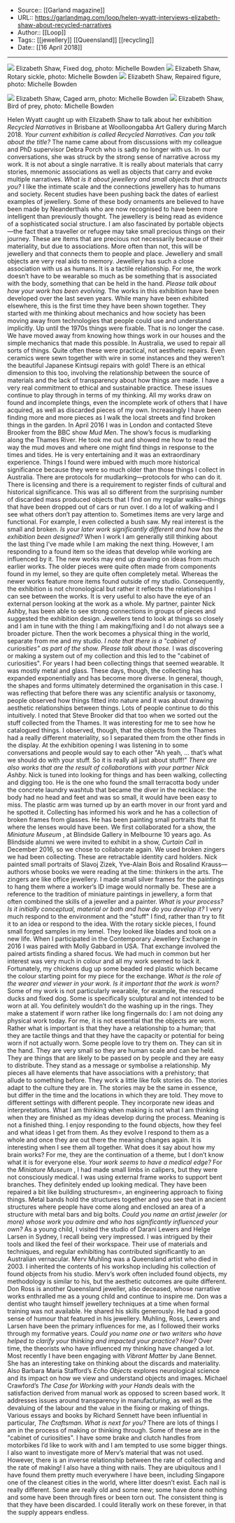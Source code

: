 ﻿
  * Source:: [[Garland magazine]]
  * URL:: https://garlandmag.com/loop/helen-wyatt-interviews-elizabeth-shaw-about-recycled-narratives
  * Author:: [[Loop]]
  * Tags:: [[jewellery]] [[Queensland]] [[recycling]]
  * Date:: [[16 April 2018]]


* * *
[![](https://garlandmag.com/wp-content/uploads/2018/04/E_Shaw_Fixed_Dog-1-1024x685.jpg)](https://garlandmag.com/wp-content/uploads/2018/04/E_Shaw_Fixed_Dog-1.jpg)
     Elizabeth Shaw, Fixed dog, photo: Michelle Bowden
[![](https://garlandmag.com/wp-content/uploads/2018/04/Elizabeth_Shaw_Rotary_Sickle-1024x684.jpg)](https://garlandmag.com/wp-content/uploads/2018/04/Elizabeth_Shaw_Rotary_Sickle.jpg)
     Elizabeth Shaw, Rotary sickle, photo: Michelle Bowden
[![](https://garlandmag.com/wp-content/uploads/2018/04/Elizabeth_Shaw-Repaired_Figure-5.jpg)](https://garlandmag.com/wp-content/uploads/2018/04/Elizabeth_Shaw-Repaired_Figure-5.jpg)
     Elizabeth Shaw, Repaired figure, photo: Michelle Bowden
  

[![](https://garlandmag.com/wp-content/uploads/2018/04/E_SHAW_Caged-Arm-front.jpg)](https://garlandmag.com/wp-content/uploads/2018/04/E_SHAW_Caged-Arm-front.jpg)
     Elizabeth Shaw, Caged arm, photo: Michelle Bowden
[![](https://garlandmag.com/wp-content/uploads/2018/04/Elizabeth_Shaw_Bird_of_Prey.jpg)](https://garlandmag.com/wp-content/uploads/2018/04/Elizabeth_Shaw_Bird_of_Prey.jpg)
     Elizabeth Shaw, Bird of prey, photo: Michelle Bowden
  

Helen Wyatt caught up with Elizabeth Shaw to talk about her exhibition _Recycled Narratives_ in Brisbane at Woolloongabba Art Gallery during March 2018.
 _Your current exhibition is called Recycled Narratives. Can you talk about the title?_
The name came about from discussions with my colleague and PhD supervisor Debra Porch who is sadly no longer with us. In our conversations, she was struck by the strong sense of narrative across my work. It is not about a single narrative. It is really about materials that carry stories, mnemonic associations as well as objects that carry and evoke multiple narratives.
 _What is it about jewellery and small objects that attracts you?_
I like the intimate scale and the connections jewellery has to humans and society. Recent studies have been pushing back the dates of earliest examples of jewellery. Some of these body ornaments are believed to have been made by Neanderthals who are now recognised to have been more intelligent than previously thought. The jewellery is being read as evidence of a sophisticated social structure.
I am also fascinated by portable objects—the fact that a traveller or refugee may take small precious things on their journey. These are items that are precious not necessarily because of their materiality, but due to associations. More often than not, this will be jewellery and that connects them to people and place. Jewellery and small objects are very real aids to memory.
Jewellery has such a close association with us as humans. It is a tactile relationship. For me, the work doesn’t have to be wearable so much as be something that is associated with the body, something that can be held in the hand.
 _Please talk about how your work has been evolving._
The works in this exhibition have been developed over the last seven years. While many have been exhibited elsewhere, this is the first time they have been shown together. They started with me thinking about mechanics and how society has been moving away from technologies that people could use and understand implicitly. Up until the 1970s things were fixable. That is no longer the case. We have moved away from knowing how things work in our houses and the simple mechanics that made this possible.
In Australia, we used to repair all sorts of things. Quite often these were practical, not aesthetic repairs. Even ceramics were sewn together with wire in some instances and they weren’t the beautiful Japanese Kintsugi repairs with gold!
There is an ethical dimension to this too, involving the relationship between the source of materials and the lack of transparency about how things are made. I have a very real commitment to ethical and sustainable practice.
These issues continue to play through in terms of my thinking. All my works draw on found and incomplete things, even the incomplete work of others that I have acquired, as well as discarded pieces of my own. Increasingly I have been finding more and more pieces as I walk the local streets and find broken things in the garden.
In April 2016 I was in London and contacted Steve Brooker from the BBC show _Mud Men_. The show’s focus is mudlarking along the Thames River. He took me out and showed me how to read the way the mud moves and where one might find things in response to the times and tides. He is very entertaining and it was an extraordinary experience. Things I found were imbued with much more historical significance because they were so much older than those things I collect in Australia. There are protocols for mudlarking—protocols for who can do it. There is licensing and there is a requirement to register finds of cultural and historical significance.
This was all so different from the surprising number of discarded mass produced objects that I find on my regular walks—things that have been dropped out of cars or run over. I do a lot of walking and I see what others don’t pay attention to. Sometimes items are very large and functional. For example, I even collected a bush saw. My real interest is the small and broken.
 _Is your later work significantly different and how has the exhibition been designed?_
When I work I am generally still thinking about the last thing I’ve made while I am making the next thing. However, I am responding to a found item so the ideas that develop while working are influenced by it. The new works may end up drawing on ideas from much earlier works. The older pieces were quite often made from components found in my lemel, so they are quite often completely metal. Whereas the newer works feature more items found outside of my studio. Consequently, the exhibition is not chronological but rather it reflects the relationships I can see between the works. It is very useful to also have the eye of an external person looking at the work as a whole. My partner, painter Nick Ashby, has been able to see strong connections in groups of pieces and suggested the exhibition design. Jewellers tend to look at things so closely and I am in tune with the thing I am making/fixing and I do not always see a broader picture. Then the work becomes a physical thing in the world, separate from me and my studio.
 _I note that there is a "cabinet of curiosities" as part of the show. Please talk about those._
I was discovering or making a system out of my collection and this led to the "cabinet of curiosities". For years I had been collecting things that seemed wearable. It was mostly metal and glass. These days, though, the collecting has expanded exponentially and has become more diverse. In general, though, the shapes and forms ultimately determined the organisation in this case. I was reflecting that before there was any scientific analysis or taxonomy, people observed how things fitted into nature and it was about drawing aesthetic relationships between things. Lots of people continue to do this intuitively.
I noted that Steve Brooker did that too when we sorted out the stuff collected from the Thames. It was interesting for me to see how he catalogued things. I observed, though, that the objects from the Thames had a really different materiality, so I separated them from the other finds in the display.
At the exhibition opening I was listening in to some conversations and people would say to each other "Ah yeah, … that’s what we should do with your stuff. So it is really all just about stuff!"
 _There are also works that are the result of collaborations with your partner Nick Ashby._
Nick is tuned into looking for things and has been walking, collecting and digging too. He is the one who found the small terracotta body under the concrete laundry washtub that became the diver in the necklace: the body had no head and feet and was so small, it would have been easy to miss. The plastic arm was turned up by an earth mover in our front yard and he spotted it. Collecting has informed his work and he has a collection of broken frames from glasses. He has been painting small portraits that fit where the lenses would have been.
We first collaborated for a show, the _Miniature Museum_ , at Blindside Gallery in Melbourne 10 years ago. As Blindside alumni we were invited to exhibit in a show, _Curtain Call_ in December 2016, so we chose to collaborate again. We used broken zingers we had been collecting. These are retractable identity card holders. Nick painted small portraits of Slavoj Zizek, Yve-Alain Bois and Rosalind Krauss—authors whose books we were reading at the time: thinkers in the arts. The zingers are like office jewellery. I made small silver frames for the paintings to hang them where a worker’s ID image would normally be. These are a reference to the tradition of miniature paintings in jewellery, a form that often combined the skills of a jeweller and a painter.
 _What is your process? Is it initially conceptual, material or both and how do you develop it?_
I very much respond to the environment and the "stuff" I find, rather than try to fit it to an idea or respond to the idea. With the rotary sickle pieces, I found small forged samples in my lemel. They looked like blades and took on a new life.
When I participated in the Contemporary Jewellery Exchange in 2016 I was paired with Molly Gabbard in USA. That exchange involved the paired artists finding a shared focus. We had much in common but her interest was very much in colour and all my work seemed to lack it. Fortunately, my chickens dug up some beaded red plastic which became the colour starting point for my piece for the exchange.
 _What is the role of the wearer and viewer in your work. Is it important that the work is worn?_
Some of my work is not particularly wearable, for example, the rescued ducks and fixed dog. Some is specifically sculptural and not intended to be worn at all. You definitely wouldn’t do the washing up in the rings. They make a statement if worn rather like long fingernails do: I am not doing any physical work today.
For me, it is not essential that the objects are worn. Rather what is important is that they have a relationship to a human; that they are tactile things and that they have the capacity or potential for being worn if not actually worn. Some people love to try them on. They can sit in the hand. They are very small so they are human scale and can be held. They are things that are likely to be passed on by people and they are easy to distribute. They stand as a message or symbolise a relationship. My pieces all have elements that have associations with a prehistory; that allude to something before.
They work a little like folk stories do. The stories adapt to the culture they are in. The stories may be the same in essence, but differ in the time and the locations in which they are told. They move to different settings with different people. They incorporate new ideas and interpretations.
What I am thinking when making is not what I am thinking when they are finished as my ideas develop during the process. Meaning is not a finished thing. I enjoy responding to the found objects, how they feel and what ideas I get from them. As they evolve I respond to them as a whole and once they are out there the meaning changes again.
It is interesting when I see them all together. What does it say about how my brain works? For me, they are the continuation of a theme, but I don’t know what it is for everyone else.
 _Your work seems to have a medical edge?_
For the _Miniature Museum_ , I had made small limbs in calipers, but they were not consciously medical. I was using external frame works to support bent branches. They definitely ended up looking medical. They have been repaired a bit like building structuresm=, an engineering approach to fixing things. Metal bands hold the structures together and you see that in ancient structures where people have come along and enclosed an area of a structure with metal bars and big bolts.
 _Could you name an artist jeweler (or more) whose work you admire and who has significantly influenced your own?_
As a young child, I visited the studio of Darani Lewers and Helge Larsen in Sydney, I recall being very impressed. I was intrigued by their tools and liked the feel of their workspace. Their use of materials and techniques, and regular exhibiting has contributed significantly to an Australian vernacular.
Merv Muhling was a Queensland artist who died in 2003. I inherited the contents of his workshop including his collection of found objects from his studio. Merv’s work often included found objects, my methodology is similar to his, but the aesthetic outcomes are quite different.
Don Ross is another Queensland jeweller, also deceased, whose narrative works enthralled me as a young child and continue to inspire me. Don was a dentist who taught himself jewellery techniques at a time when formal training was not available. He shared his skills generously. He had a good sense of humour that featured in his jewellery.
Muhling, Ross, Lewers and Larsen have been the primary influences for me, as I followed their works through my formative years.
 _Could you name one or two writers who have helped to clarify your thinking and impacted your practice? How?_
Over time, the theorists who have influenced my thinking have changed a lot. Most recently I have been engaging with _Vibrant Matter_ by Jane Bennet. She has an interesting take on thinking about the discards and materiality. Also Barbara Maria Stafford’s _Echo Objects_ explores neurological science and its impact on how we view and understand objects and images.
Michael Crawford’s _The Case for Working with your Hands_ deals with the satisfaction derived from manual work as opposed to screen based work. It addresses issues around transparency in manufacturing, as well as the devaluing of the labour and the value in the fixing or making of things.
Various essays and books by Richard Sennett have been influential in particular, _The Craftsman_.
 _What is next for you?_
There are lots of things I am in the process of making or thinking through. Some of these are in the "cabinet of curiosities". I have some brake and clutch handles from motorbikes I’d like to work with and I am tempted to use some bigger things. I also want to investigate more of Merv’s material that was not used. However, there is an inverse relationship between the rate of collecting and the rate of making!
I also have a thing with nails. They are ubiquitous and I have found them pretty much everywhere I have been, including Singapore one of the cleanest cities in the world, where litter doesn’t exist. Each nail is really different. Some are really old and some new; some have done nothing and some have been through fires or been torn out. The consistent thing is that they have been discarded. I could literally work on these forever, in that the supply appears endless.
